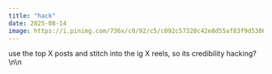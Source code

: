 ```yaml
---
title: "hack"
date: 2025-08-14
image: https://i.pinimg.com/736x/c0/92/c5/c092c57320c42e8d55af83f9d5306314.jpg
---
```


use the top X posts and stitch into the ig X reels, so its credibility hacking?\n\n